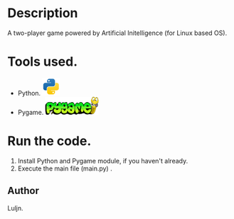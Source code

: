 # Description

A two-player game powered by Artificial Initelligence (for Linux based OS).

# Tools used.

- Python. <a href="https://www.python.org/" target="_blank" rel="noreferrer"> <img src="resources/img/python-svgrepo-com.svg" alt="python" width="40" height="40"/> </a>
- Pygame. <a href="https://www.pygame.org/" target="_blank" rel="noreferrer"> <img src="resources/img/pygame_logo.png" alt="pygame" width="120" height="40"/> </a>

# Run the code.

1) Install Python and Pygame module, if you haven't already.
2) Execute the main file (main.py) .

## Author

Luljn.